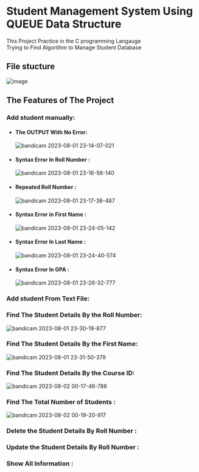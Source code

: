 # Student Management System Using QUEUE Data Structure 
This Project Practice in the C programming Langauge <br/>
Trying to Find Algorithm to Manage Student Database 


## File stucture
![image](https://github.com/Ephraim-Hedia/Embedded_System_Diploma/assets/74508494/a996aaa5-965f-442f-b1aa-c9c816341cec)


## The Features of The Project

###  Add student manually:

- ####  The OUTPUT With No Error:
  ![bandicam 2023-08-01 23-14-07-021](https://github.com/Ephraim-Hedia/Embedded_System_Diploma/assets/74508494/e7381f1d-a4c3-4da2-b737-36d0e8a25a1c)

- ####  Syntax Error In Roll Number :
  ![bandicam 2023-08-01 23-16-56-140](https://github.com/Ephraim-Hedia/Embedded_System_Diploma/assets/74508494/37539bb6-d264-4738-ba69-ea083093736c)

- ####  Repeated Roll Number :
  ![bandicam 2023-08-01 23-17-38-487](https://github.com/Ephraim-Hedia/Embedded_System_Diploma/assets/74508494/376b9379-b6da-435f-a968-8884fad39c05)

- ####  Syntax Error in First Name :
  ![bandicam 2023-08-01 23-24-05-142](https://github.com/Ephraim-Hedia/Embedded_System_Diploma/assets/74508494/3e3cfffe-f675-43fb-88de-825934f9756c)

- ####  Syntax Error In Last Name :
  ![bandicam 2023-08-01 23-24-40-574](https://github.com/Ephraim-Hedia/Embedded_System_Diploma/assets/74508494/789e6e0b-e4f8-4325-b290-3d504c95bab2)

- ####  Syntax Error In GPA :
  ![bandicam 2023-08-01 23-26-32-777](https://github.com/Ephraim-Hedia/Embedded_System_Diploma/assets/74508494/8d8ad8c5-31eb-4e10-889f-3844d9f968e0)



###  Add student From Text File:

###  Find The Student Details By the Roll Number:
![bandicam 2023-08-01 23-30-19-877](https://github.com/Ephraim-Hedia/Embedded_System_Diploma/assets/74508494/2e1dc90a-af8e-49d1-ac93-5ebc4dbbe576)

###  Find The Student Details By the First Name:
![bandicam 2023-08-01 23-31-50-379](https://github.com/Ephraim-Hedia/Embedded_System_Diploma/assets/74508494/f26b32e5-4a63-476f-907b-651b4c2707de)

###  Find The Student Details By the Course ID:
![bandicam 2023-08-02 00-17-46-788](https://github.com/Ephraim-Hedia/Embedded_System_Diploma/assets/74508494/8965d774-9ab5-48c6-a2e8-982db7258fab)

###  Find The Total Number of Students :
![bandicam 2023-08-02 00-19-20-917](https://github.com/Ephraim-Hedia/Embedded_System_Diploma/assets/74508494/c338b7ec-f62c-485e-b91d-db6a75155cca)

### Delete the Student Details By Roll Number :


### Update the Student Details By Roll Number :


### Show All Information :
